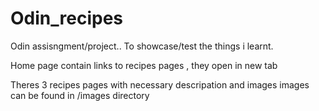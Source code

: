 # Odin_recipes

Odin assisngment/project..
To showcase/test the things i learnt.

Home page contain links to recipes pages , they open in new tab

Theres 3 recipes pages with necessary descripation and images 
images can be found in /images directory
 

